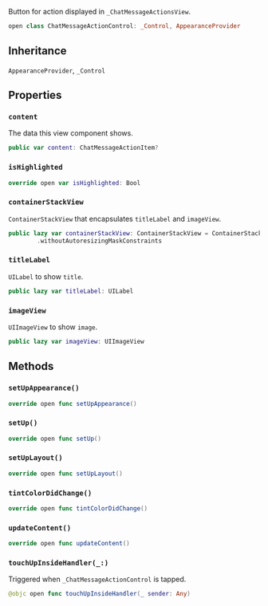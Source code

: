 
Button for action displayed in `_ChatMessageActionsView`.

``` swift
open class ChatMessageActionControl: _Control, AppearanceProvider 
```

## Inheritance

`AppearanceProvider`, `_Control`

## Properties

### `content`

The data this view component shows.

``` swift
public var content: ChatMessageActionItem? 
```

### `isHighlighted`

``` swift
override open var isHighlighted: Bool 
```

### `containerStackView`

`ContainerStackView` that encapsulates `titleLabel` and `imageView`.

``` swift
public lazy var containerStackView: ContainerStackView = ContainerStackView(alignment: .center)
        .withoutAutoresizingMaskConstraints
```

### `titleLabel`

`UILabel` to show `title`.

``` swift
public lazy var titleLabel: UILabel 
```

### `imageView`

`UIImageView` to show `image`.

``` swift
public lazy var imageView: UIImageView 
```

## Methods

### `setUpAppearance()`

``` swift
override open func setUpAppearance() 
```

### `setUp()`

``` swift
override open func setUp() 
```

### `setUpLayout()`

``` swift
override open func setUpLayout() 
```

### `tintColorDidChange()`

``` swift
override open func tintColorDidChange() 
```

### `updateContent()`

``` swift
override open func updateContent() 
```

### `touchUpInsideHandler(_:)`

Triggered when `_ChatMessageActionControl` is tapped.

``` swift
@objc open func touchUpInsideHandler(_ sender: Any) 
```
